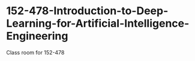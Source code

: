 # 152-478-Introduction-to-Deep-Learning-for-Artificial-Intelligence-Engineering
Class room for 152-478
